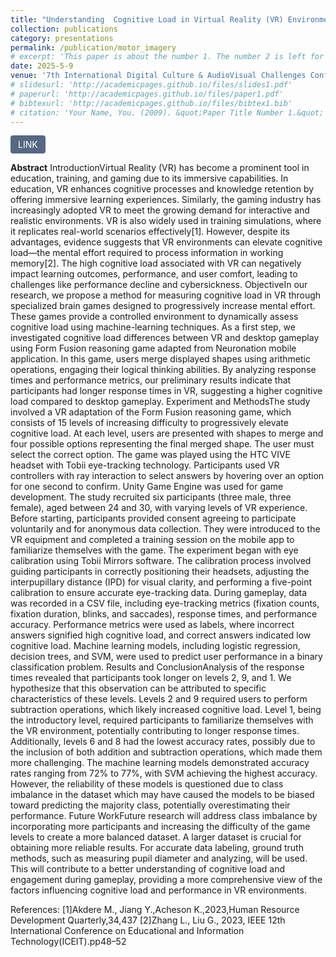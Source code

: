 ```yaml
---
title: "Understanding  Cognitive Load in Virtual Reality (VR) Environments: A Machine Learning Approach"
collection: publications
category: presentations
permalink: /publication/motor_imagery
# excerpt: 'This paper is about the number 1. The number 2 is left for future work.'
date: 2025-5-9 
venue: '7th International Digital Culture & AudioVisual Challenges Conference - Corfu, Greece' 
# slidesurl: 'http://academicpages.github.io/files/slides1.pdf'
# paperurl: 'http://academicpages.github.io/files/paper1.pdf'
# bibtexurl: 'http://academicpages.github.io/files/bibtex1.bib'
# citation: 'Your Name, You. (2009). &quot;Paper Title Number 1.&quot; <i>Journal 1</i>. 1(1).'
---
```

<a href="https://avarts.ionio.gr/dcac/2025/en/dates/" target="_blank" style="display: inline-block; padding: 6px 12px; background-color: #566883; color: white; text-decoration: none; border-radius: 4px;">LINK</a>

**Abstract**
IntroductionVirtual Reality (VR) has become a prominent tool in education, training, and gaming due to its immersive capabilities. In education, VR enhances cognitive processes and knowledge retention by offering immersive learning experiences. Similarly, the gaming industry has increasingly adopted VR to meet the growing demand for interactive and realistic environments. VR is also widely used in training simulations, where it replicates real-world scenarios effectively[1]. However, despite its advantages, evidence suggests that VR environments can elevate cognitive load—the mental effort required to process information in working memory[2]. The high cognitive load associated with VR can negatively impact learning outcomes, performance, and user comfort, leading to challenges like performance decline and cybersickness.
ObjectiveIn our research, we propose a method for measuring cognitive load in VR through specialized brain games designed to progressively increase mental effort. These games provide a controlled environment to dynamically assess cognitive load using machine-learning techniques. As a first step, we investigated cognitive load differences between VR and desktop gameplay using  Form Fusion reasoning game adapted from Neuronation mobile application. In this game, users merge displayed shapes using arithmetic operations, engaging their logical thinking abilities.  By analyzing response times and performance metrics, our preliminary results indicate that participants had longer response times in VR, suggesting a higher cognitive load compared to desktop gameplay.
Experiment and MethodsThe study involved a VR adaptation of the Form Fusion reasoning game, which consists of 15 levels of increasing difficulty to progressively elevate cognitive load. At each level, users are presented with shapes to merge and four possible options representing the final merged shape. The user must select the correct option. The game was played using the HTC VIVE headset with Tobii eye-tracking technology. Participants used VR controllers with ray interaction to select answers by hovering over an option for one second to confirm. Unity Game Engine was used for game development.
The study recruited six participants (three male, three female), aged between 24 and 30, with varying levels of VR experience. Before starting, participants provided consent agreeing to participate voluntarily and for anonymous data collection. They were introduced to the VR equipment and completed a training session on the mobile app to familiarize themselves with the game. The experiment began with eye calibration using Tobii Mirrors software. The calibration process involved guiding participants in correctly positioning their headsets, adjusting the interpupillary distance (IPD) for visual clarity, and performing a five-point calibration to ensure accurate eye-tracking data. During gameplay, data was recorded in a CSV file, including eye-tracking metrics (fixation counts, fixation duration, blinks, and saccades), response times, and performance accuracy.
Performance metrics were used as labels, where incorrect answers signified high cognitive load, and correct answers indicated low cognitive load. Machine learning models, including logistic regression, decision trees, and SVM, were used to predict user performance in a binary classification problem. 
Results and ConclusionAnalysis of the response times revealed that participants took longer on levels 2, 9, and 1. We hypothesize that this observation can be attributed to specific characteristics of these levels. Levels 2 and 9 required users to perform subtraction operations, which likely increased cognitive load. Level 1, being the introductory level, required participants to familiarize themselves with the VR environment, potentially contributing to longer response times. Additionally, levels 6 and 8 had the lowest accuracy rates, possibly due to the inclusion of both addition and subtraction operations, which made them more challenging. The machine learning models demonstrated accuracy rates ranging from 72% to 77%, with SVM achieving the highest accuracy. However, the reliability of these models is questioned due to class imbalance in the dataset which may have caused the models to be biased toward predicting the majority class, potentially overestimating their performance.
Future WorkFuture research will address class imbalance by incorporating more participants and increasing the difficulty of the game levels to create a more balanced dataset. A larger dataset is crucial for obtaining more reliable results. For accurate data labeling, ground truth methods, such as measuring pupil diameter and analyzing, will be used. This will contribute to a better understanding of cognitive load and engagement during gameplay, providing a more comprehensive view of the factors influencing cognitive load and performance in VR environments.
 
References: 
[1]Akdere M., Jiang Y.,Acheson K.,2023,Human Resource Development Quarterly,34,437
[2]Zhang L., Liu G., 2023, IEEE 12th International Conference on Educational and Information Technology(ICEIT).pp48–52